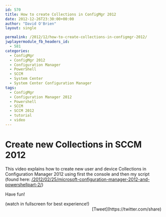 ```yaml
---
id: 570
title: How to create Collections in ConfigMgr 2012
date: 2012-12-26T23:30:00+00:00
author: "David O'Brien"
layout: single

permalink: /2012/12/how-to-create-collections-in-configmgr-2012/
jwplayermodule_fb_headers_id:
  - 581
categories:
  - ConfigMgr
  - ConfigMgr 2012
  - Configuration Manager
  - PowerShell
  - SCCM
  - System Center
  - System Center Configuration Manager
tags:
  - ConfigMgr
  - Configuration Manager 2012
  - Powershell
  - SCCM
  - SCCM 2012
  - tutorial
  - video
---
```

# Create new Collections in SCCM 2012

This video explains how to create new user and device Collections in Configuration Manager 2012 using first the console and then my script (found here: [/2012/02/25/microsoft-configuration-manager-2012-and-powershellpart-2/](/2012/02/25/microsoft-configuration-manager-2012-and-powershellpart-2/ "/2012/02/25/microsoft-configuration-manager-2012-and-powershellpart-2/"))

Have fun!

<div id="scid:5737277B-5D6D-4f48-ABFC-DD9C333F4C5D:c1fcf642-713e-48fd-a34a-f64495e6f302" class="wlWriterEditableSmartContent" style="float: none; margin: 0px; display: inline; padding: 0px;">
  <div class='jwplayer' id='jwplayer-0'>
  </div>
</div>

<div class="wlWriterEditableSmartContent" style="float: none; margin: 0px; display: inline; padding: 0px;">
</div>

<div class="wlWriterEditableSmartContent" style="float: none; margin: 0px; display: inline; padding: 0px;">
  (watch in fullscreen for best experience!)
</div>

<div class="wlWriterEditableSmartContent" style="float: none; margin: 0px; display: inline; padding: 0px;">
</div>

<div style="float: right; margin-left: 10px;">
  [Tweet](https://twitter.com/share)
</div>




